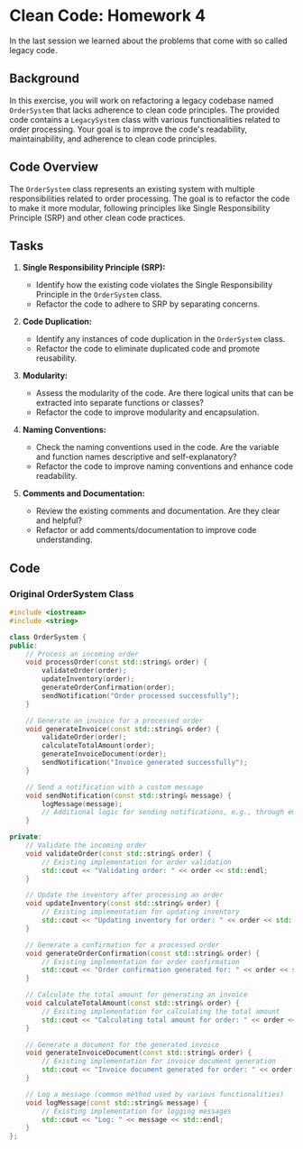 # Clean Code: Homework 4

In the last session we learned about the problems that come with so called legacy code. 

## Background

In this exercise, you will work on refactoring a legacy codebase named `OrderSystem` that lacks adherence to clean code principles. The provided code contains a `LegacySystem` class with various functionalities related to order processing. Your goal is to improve the code's readability, maintainability, and adherence to clean code principles.

## Code Overview

The `OrderSystem` class represents an existing system with multiple responsibilities related to order processing. The goal is to refactor the code to make it more modular, following principles like Single Responsibility Principle (SRP) and other clean code practices.

## Tasks

1. **Single Responsibility Principle (SRP):**
   - Identify how the existing code violates the Single Responsibility Principle in the `OrderSystem` class.
   - Refactor the code to adhere to SRP by separating concerns.

2. **Code Duplication:**
   - Identify any instances of code duplication in the `OrderSystem` class.
   - Refactor the code to eliminate duplicated code and promote reusability.

3. **Modularity:**
   - Assess the modularity of the code. Are there logical units that can be extracted into separate functions or classes?
   - Refactor the code to improve modularity and encapsulation.

4. **Naming Conventions:**
   - Check the naming conventions used in the code. Are the variable and function names descriptive and self-explanatory?
   - Refactor the code to improve naming conventions and enhance code readability.

5. **Comments and Documentation:**
   - Review the existing comments and documentation. Are they clear and helpful?
   - Refactor or add comments/documentation to improve code understanding.

## Code

### Original OrderSystem Class

```cpp
#include <iostream>
#include <string>

class OrderSystem {
public:
    // Process an incoming order
    void processOrder(const std::string& order) {
        validateOrder(order);
        updateInventory(order);
        generateOrderConfirmation(order);
        sendNotification("Order processed successfully");
    }

    // Generate an invoice for a processed order
    void generateInvoice(const std::string& order) {
        validateOrder(order);
        calculateTotalAmount(order);
        generateInvoiceDocument(order);
        sendNotification("Invoice generated successfully");
    }

    // Send a notification with a custom message
    void sendNotification(const std::string& message) {
        logMessage(message);
        // Additional logic for sending notifications, e.g., through email or messaging system.
    }

private:
    // Validate the incoming order
    void validateOrder(const std::string& order) {
        // Existing implementation for order validation
        std::cout << "Validating order: " << order << std::endl;
    }

    // Update the inventory after processing an order
    void updateInventory(const std::string& order) {
        // Existing implementation for updating inventory
        std::cout << "Updating inventory for order: " << order << std::endl;
    }

    // Generate a confirmation for a processed order
    void generateOrderConfirmation(const std::string& order) {
        // Existing implementation for order confirmation
        std::cout << "Order confirmation generated for: " << order << std::endl;
    }

    // Calculate the total amount for generating an invoice
    void calculateTotalAmount(const std::string& order) {
        // Existing implementation for calculating the total amount
        std::cout << "Calculating total amount for order: " << order << std::endl;
    }

    // Generate a document for the generated invoice
    void generateInvoiceDocument(const std::string& order) {
        // Existing implementation for invoice document generation
        std::cout << "Invoice document generated for order: " << order << std::endl;
    }

    // Log a message (common method used by various functionalities)
    void logMessage(const std::string& message) {
        // Existing implementation for logging messages
        std::cout << "Log: " << message << std::endl;
    }
};
